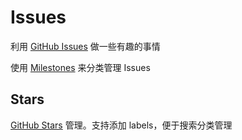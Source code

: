# Issues

利用 [GitHub Issues](https://docs.github.com/en/issues) 做一些有趣的事情

使用 [Milestones](https://docs.github.com/en/issues/using-labels-and-milestones-to-track-work/about-milestones) 来分类管理 Issues

## Stars

[GitHub Stars](https://docs.github.com/en/get-started/exploring-projects-on-github/saving-repositories-with-stars) 管理。支持添加 labels，便于搜索分类管理
